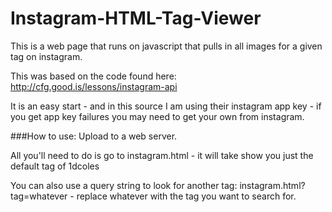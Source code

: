 Instagram-HTML-Tag-Viewer
=========================

This is a web page that runs on javascript that pulls in all images for a given tag on instagram.

This was based on the code found here: http://cfg.good.is/lessons/instagram-api

It is an easy start - and in this source I am using their instagram app key - if you get app 
key failures you may need to get your own from instagram.

###How to use:
Upload to a web server.

All you'll need to do is go to 
instagram.html - it will take show you just the default tag of 1dcoles

You can also use a query string to look for another tag:
instagram.html?tag=whatever - replace whatever with the tag you want to search for. 
